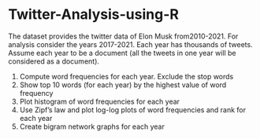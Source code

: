 # Twitter-Analysis-using-R

The dataset provides the twitter data of Elon Musk from2010-2021. For analysis consider
the years 2017-2021. Each year has thousands of tweets. Assume each year to be a
document (all the tweets in one year will be considered as a document).


1. Compute word frequencies for each year. Exclude the stop words
2. Show top 10 words (for each year) by the highest value of word frequency
3. Plot histogram of word frequencies for each year
4. Use Zipf’s law and plot log-log plots of word frequencies and rank for each year
5. Create bigram network graphs for each year
